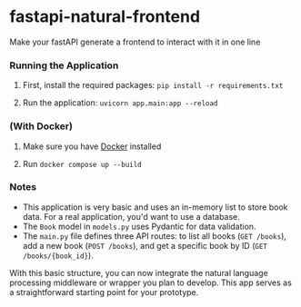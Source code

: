 # fastapi-natural-frontend

Make your fastAPI generate a frontend to interact with it in one line

### Running the Application

1. First, install the required packages:
   `pip install -r requirements.txt`

2. Run the application:
   `uvicorn app.main:app --reload`

### (With Docker)

1. Make sure you have [Docker](https://docs.docker.com/engine/install/) installed

2. Run `docker compose up --build`

### Notes

- This application is very basic and uses an in-memory list to store book data. For a real application, you'd want to use a database.
- The `Book` model in `models.py` uses Pydantic for data validation.
- The `main.py` file defines three API routes: to list all books (`GET /books`), add a new book (`POST /books`), and get a specific book by ID (`GET /books/{book_id}`).

With this basic structure, you can now integrate the natural language processing middleware or wrapper you plan to develop. This app serves as a straightforward starting point for your prototype.
